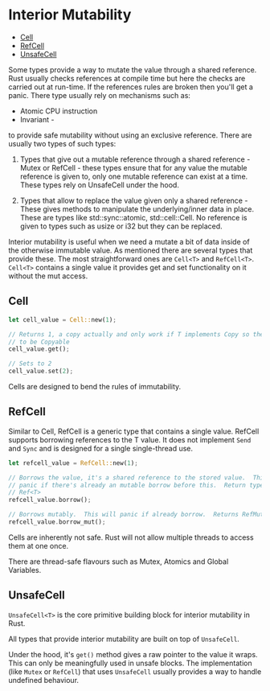 # Interior Mutability

- [Cell](#cell)
- [RefCell](#refcell)
- [UnsafeCell](#unsafecell)

Some types provide a way to mutate the value through a shared reference. Rust
usually checks references at compile time but here the checks are carried out at
run-time. If the references rules are broken then you'll get a panic. There type
usually rely on mechanisms such as:

- Atomic CPU instruction
- Invariant -  

to provide safe mutability without using an exclusive reference. There are
usually two types of such types:

1. Types that give out a mutable reference through a shared reference - Mutex or
RefCell - these types ensure that for any value the mutable reference is given
to, only one mutable reference can exist at a time. These types rely on
UnsafeCell under the hood.  

2. Types that allow to replace the value given only
a shared reference - These gives methods to manipulate the underlying/inner data
in place. These are types like std::sync::atomic, std::cell::Cell. No reference
is given to types such as usize or i32 but they can be replaced.

Interior mutability is useful when we need a mutate a bit of data inside of the
otherwise immutable value. As mentioned there are several types that provide
these. The most straightforward ones are `Cell<T>` and `RefCell<T>`. `Cell<T>`
contains a single value it provides get and set functionality on it without the
mut access.

## Cell<T>

```rs
let cell_value = Cell::new(1);

// Returns 1, a copy actually and only work if T implements Copy so the type has
// to be Copyable
cell_value.get();

// Sets to 2
cell_value.set(2);
```

Cells are designed to bend the rules of immutability.

## RefCell<T>

Similar to Cell, RefCell is a generic type that contains a single value. RefCell
supports borrowing references to the T value. It does not implement `Send` and `Sync` and is designed for a single single-thread use. 

```rs 
let refcell_value = RefCell::new(1);

// Borrows the value, it's a shared reference to the stored value.  This will
// panic if there's already an mutable borrow before this.  Return type is
// Ref<T>
refcell_value.borrow();

// Borrows mutably.  This will panic if already borrow.  Returns RefMut<T>
refcell_value.borrow_mut();
```

Cells are inherently not safe. Rust will not allow multiple threads to access
them at one once. 

There are thread-safe flavours such as Mutex, Atomics and Global Variables.

## UnsafeCell

`UnsafeCell<T>` is the core primitive building block for interior mutability in Rust.

All types that provide interior mutability are built on top of `UnsafeCell`.

Under the hood, it's `get()` method gives a raw pointer to the value it wraps. This can only be meaningfully used in unsafe blocks. The implementation (like `Mutex` or `RefCell`) that uses `UnsafeCell` usually provides a way to handle undefined behaviour.
